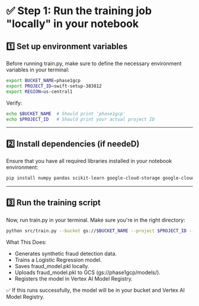 # ✅ Step 1: Run the training job "locally" in your notebook
## 1️⃣ Set up environment variables
Before running train.py, make sure to define the necessary environment variables in your terminal: 
  ```sh
  export BUCKET_NAME=phase1gcp
  export PROJECT_ID=swift-setup-383812
  export REGION=us-central1
  ```
Verify:
  ```sh
  echo $BUCKET_NAME  # Should print 'phase1gcp'
  echo $PROJECT_ID   # Should print your actual project ID
  ```
--------
 ## 2️⃣ Install dependencies (if needeD)
 Ensure that you have all required libraries installed in your notebook environment:
 ```sh
 pip install numpy pandas scikit-learn google-cloud-storage google-cloud-aiplatform joblib
 ```
--------
## 3️⃣ Run the training script
Now, run train.py in your terminal. Make sure you're in the right directory:
  ```sh
  python src/train.py --bucket gs://$BUCKET_NAME --project $PROJECT_ID --region $REGION
  ```
What This Does:
* Generates synthetic fraud detection data.
* Trains a Logistic Regression model.
* Saves fraud_model.pkl locally.
* Uploads fraud_model.pkl to GCS (gs://phase1gcp/models/).
* Registers the model in Vertex AI Model Registry.

✅ If this runs successfully, the model will be in your bucket and Vertex AI Model Registry.
 